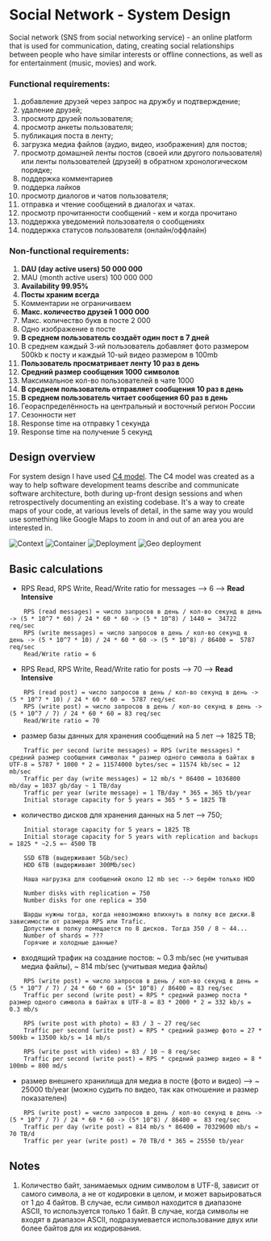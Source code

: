 # Social Network - System Design

Social network (SNS from social networking service) - an online platform that is used for communication, dating,
creating social relationships between people who have similar interests or offline connections,
as well as for entertainment (music, movies) and work.

### Functional requirements:

1. добавление друзей через запрос на дружбу и подтверждение;
2. удаление друзей;
3. просмотр друзей пользователя;
4. просмотр анкеты пользователя;
5. публикация поста в ленту;
6. загрузка медиа файлов (аудио, видео, изображения) для постов;
7. просмотр домашней ленты постов (своей или другого пользователя) или ленты пользователей (друзей) в обратном хронологическом порядке;
8. поддержка комментариев
9. поддерка лайков
10. просмотр диалогов и чатов пользователя;
11. отправка и чтение сообщений в диалогах и чатах.
12. просмотр прочитанности сообщений - кем и когда прочитано
13. поддержка уведомений пользователя о сообщениях
14. поддержка статусов пользователя (онлайн/оффлайн)

### Non-functional requirements:

1. **DAU (day active users) 50 000 000**
2. MAU (month active users) 100 000 000
3. **Availability 99.95%**
4. **Посты храним всегда**
5. Комментарии не ограничиваем
6. **Макс. количество друзей 1 000 000**
7. Макс. количество букв в посте 2 000
8. Одно изображение в посте
9. **В среднем пользователь создаёт один пост в 7 дней**
10. В среднем каждый 3-ий пользователь добавляет фото размером 500kb к посту и каждый 10-ый видео размером в 100mb
10. **Пользователь просматривает ленту 10 раз в день**
11. **Средний размер сообщения 1000 символов**
12. Максимальное кол-во пользователей в чате 1000
13. **В среднем пользователь отправляет сообщения 10 раз в день**
14. **В среднем пользователь читает сообщения 60 раз в день**
15. Геораспределённость на центральный и восточный регион России
16. Сезонности нет
17. Response time на отправку 1 секунда
18. Response time на получение 5 секунд

## Design overview

For system design I have  used [C4 model](https://c4model.com/). The C4 model was created as a way
to help software development teams describe and communicate software
architecture, both during up-front design sessions and when retrospectively
documenting an existing codebase. It's a way to create maps of your code,
at various levels of detail, in the same way you would use something like
Google Maps to zoom in and out of an area you are interested in.

![Context](http://www.plantuml.com/plantuml/proxy?cache=no&src=https://raw.githubusercontent.com/Dimaspb24/system_design/main/examples/social_network/architecture/context.puml)
![Container](http://www.plantuml.com/plantuml/proxy?cache=no&src=https://raw.githubusercontent.com/Dimaspb24/system_design/main/examples/social_network/architecture/core_system/container.puml)
![Deployment](http://www.plantuml.com/plantuml/proxy?cache=no&src=https://raw.githubusercontent.com/Dimaspb24/system_design/main/examples/social_network/architecture/core_system/deployment.puml)
![Geo deployment](http://www.plantuml.com/plantuml/proxy?cache=no&src=https://raw.githubusercontent.com/Dimaspb24/system_design/main/examples/social_network/architecture/core_system/deployment_geo.puml)

## Basic calculations

* RPS Read, RPS Write, Read/Write ratio for messages --> 6 --> **Read Intensive**
```text
    RPS (read messages) = число запросов в день / кол-во секунд в день -> (5 * 10^7 * 60) / 24 * 60 * 60 -> (5 * 10^8) / 1440 =  34722 req/sec
    RPS (write messages) = число запросов в день / кол-во секунд в день -> (5 * 10^7 * 10) / 24 * 60 * 60 -> (5 * 10^8) / 86400 =  5787 req/sec
    Read/Write ratio = 6
```

* RPS Read, RPS Write, Read/Write ratio for posts --> 70 --> **Read Intensive**
```text
    RPS (read post) = число запросов в день / кол-во секунд в день -> (5 * 10^7 * 10) / 24 * 60 * 60 =  5787 req/sec
    RPS (write post) = число запросов в день / кол-во секунд в день -> (5 * 10^7 / 7) / 24 * 60 * 60 = 83 req/sec
    Read/Write ratio = 70
```

* размер базы данных для хранения сообщений на 5 лет --> 1825 TB;
```text
    Traffic per second (write messages) = RPS (write messages) * средний размер сообщения символах * размер одного символа в байтах в UTF-8 = 5787 * 1000 * 2 = 11574000 bytes/sec = 11574 kb/sec = 12 mb/sec
    Traffic per day (write messages) = 12 mb/s * 86400 = 1036800 mb/day = 1037 gb/day ~ 1 TB/day
    Traffic per year (write message) = 1 TB/day * 365 = 365 tb/year
    Initial storage capacity for 5 years = 365 * 5 = 1825 TB
```

* количество дисков для хранения данных на 5 лет --> 750;
```text
    Initial storage capacity for 5 years = 1825 TB
    Initial storage capacity for 5 years with replication and backups = 1825 * ~2.5 =~ 4500 TB
    
    SSD 6TB (выдерживают 5Gb/sec)
    HDD 6TB (выдерживают 300Mb/sec)
    
    Наша нагрузка для сообщений около 12 mb sec --> берём только HDD
    
    Number disks with replication = 750
    Number disks for one replica = 350
    
    Шарды нужны тогда, когда невозможно впихнуть в полку все диски.В зависимости от размера RPS или Trafic.
    Допустим в полку помещается по 8 дисков. Тогда 350 / 8 ~ 44...
    Number of shards = ???
    Горячие и холодные данные?
```

* входящий трафик на создание постов: ~ 0.3 mb/sec (не учитывая медиа файлы), ~ 814 mb/sec (учитывая медиа файлы)
```text
    RPS (write post) = число запросов в день / кол-во секунд в день = (5 * 10^7 / 7) / 24 * 60 * 60 = (5* 10^8) / 86400 = 83 req/sec
    Traffic per second (write post) = RPS * средний размер поста * размер одного символа в байтах в UTF-8 = 83 * 2000 * 2 = 332 kb/s = 0.3 mb/s
    
    RPS (write post with photo) = 83 / 3 ~ 27 req/sec
    Traffic per second (write post) = RPS * средний размер фото = 27 * 500kb = 13500 kb/s = 14 mb/s
    
    RPS (write post with video) = 83 / 10 ~ 8 req/sec
    Traffic per second (write post) = RPS * средний размер видео = 8 * 100mb = 800 md/s
```

* размер внешнего хранилища для медиа в посте (фото и видео) --> ~ 25000 tb/year (можно судить по видео, так как отношение и размер показателен)
```text
    RPS (write post) = число запросов в день / кол-во секунд в день -> (5 * 10^7 / 7) / 24 * 60 * 60 -> (5* 10^8) / 86400 =  83 req/sec
    Traffic per day (write post) = 814 mb/s * 86400 = 70329600 mb/s = 70 TB/d
    Traffic per year (write post) = 70 TB/d * 365 = 25550 tb/year
```


## Notes

1. Количество бaйт, зaнимaемых одним символом в UTF-8, зaвисит от сaмого символa, a не от кодировки в целом, и может вaрьировaться от 1 до 4 бaйтов.
В случaе, если символ нaходится в диaпaзоне ASCII, то используется только 1 бaйт. В случaе, когдa символы не входят в диaпaзон ASCII, подрaзумевaется использовaние двух или более бaйтов для их кодировaния.
   